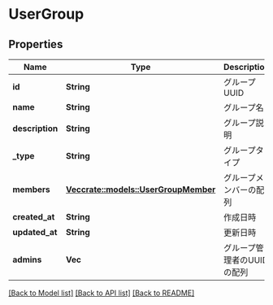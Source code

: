 # UserGroup

## Properties

Name | Type | Description | Notes
------------ | ------------- | ------------- | -------------
**id** | **String** | グループUUID | 
**name** | **String** | グループ名 | 
**description** | **String** | グループ説明 | 
**_type** | **String** | グループタイプ | 
**members** | [**Vec<crate::models::UserGroupMember>**](UserGroupMember.md) | グループメンバーの配列 | 
**created_at** | **String** | 作成日時 | 
**updated_at** | **String** | 更新日時 | 
**admins** | **Vec<String>** | グループ管理者のUUIDの配列 | 

[[Back to Model list]](../README.md#documentation-for-models) [[Back to API list]](../README.md#documentation-for-api-endpoints) [[Back to README]](../README.md)


